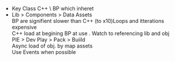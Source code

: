 - Key Class C++ \ BP which inheret  
- Lib > Components >  Data Assets    
BP are signifient slower than C++ (to x10)Loops and itterations expensive   
C++ load at begining BP at use . Watch to referencing lib and obj  
PIE > Dev Play > Pack > Buiild    
Async load of obj. by map assets     
Use Events when possible  
